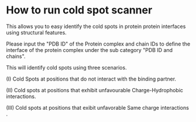 ﻿# How to run cold spot scanner 

This allows you to easy identify the cold spots in protein protein interfaces using structural features.

Please input the "PDB ID" of the Protein complex and chain IDs to define the interface of the protein complex under the sub category "PDB ID and chains".

This will identify cold spots using three scenarios.

(I) Cold Spots at positions that do not interact with the binding partner.

(II) Cold spots at positions that exhibit unfavourable Charge-Hydrophobic
interactions.

(III) Cold spots at positions that exibit unfavorable Same charge
interactions .
